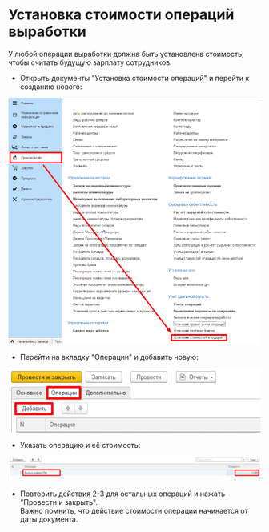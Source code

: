 # Установка стоимости операций выработки

У любой операции выработки должна быть установлена стоимость, чтобы считать будущую зарплату сотрудников.


-   Открыть документы "Установка стоимости операций" и перейти к
    созданию нового:

![](SettingCostOfWorkOperations.assets/drex_ustanovka_stoimosti_operatsij_vyrabotki_custom.png)

-   Перейти на вкладку "Операции" и добавить новую:

![](SettingCostOfWorkOperations.assets/drex_ustanovka_stoimosti_operatsij_vyrabotki_custom_2.png)

-   Указать операцию и её стоимость:

![](SettingCostOfWorkOperations.assets/drex_ustanovka_stoimosti_operatsij_vyrabotki_custom_3.png)

-   Повторить действия 2-3 для остальных операций и нажать "Провести и
    закрыть".  
    Важно помнить, что действие стоимости операции начинается от даты
    документа.
